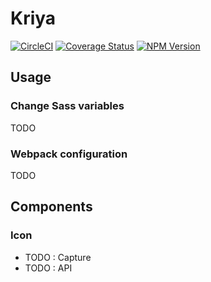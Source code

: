 # Kriya
[![CircleCI](https://circleci.com/gh/alakarteio/kriya.svg?style=shield)](https://circleci.com/gh/alakarteio/kriya) [![Coverage Status](https://coveralls.io/repos/github/alakarteio/kriya/badge.svg?branch=master)](https://coveralls.io/github/alakarteio/kriya?branch=master) [![NPM Version](https://badge.fury.io/js/kriya.svg)](https://www.npmjs.com/package/kriya) 

## Usage
### Change Sass variables
TODO

### Webpack configuration
TODO

## Components
### Icon
 - TODO : Capture
 - TODO : API
